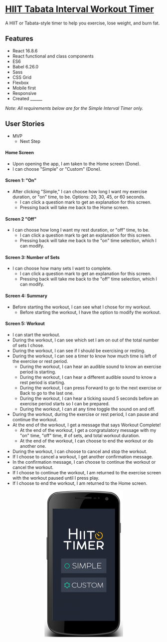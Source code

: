 # [HIIT Tabata Interval Workout Timer](https://ly900.github.io/hiit-timer/index.html)
A HIIT or Tabata-style timer to help you exercise, lose weight, and burn fat.

## Features
- React 16.8.6
- React functional and class components
- ES6
- Babel 6.26.0
- Sass
- CSS Grid
- Flexbox
- Mobile first
- Responsive
- Created ______

*Note: All requirements below are for the Simple Interval Timer only.*

## User Stories

* MVP
  * Next Step
  
#### Home Screen
* Upon opening the app, I am taken to the Home screen (Done).
* I can choose "Simple" or "Custom" (Done).
#### Screen 1: "On"
* After clicking "Simple," I can choose how long I want my exercise duration, or "on" time, to be. Options: 20, 30, 45, or 60 seconds.
  * I can click a question mark to get an explanation for this screen.
  * Pressing back will take me back to the Home screen.
#### Screen 2 "Off"
* I can choose how long I want my rest duration, or "off" time, to be.
  * I can click a question mark to get an explanation for this screen.
  * Pressing back will take me back to the "on" time selection, which I can modify.
#### Screen 3: Number of Sets
* I can choose how many sets I want to complete. 
  * I can click a question mark to get an explanation for this screen.
  * Pressing back will take me back to the "off" time selection, which I can modify.
#### Screen 4: Summary
* Before starting the workout, I can see what I chose for my workout.
  * Before starting the workout, I have the option to modify the workout.
#### Screen 5: Workout
* I can start the workout.
* During the workout, I can see which set I am on out of the total number of sets I chose.
* During the workout, I can see if I should be exercising or resting.
* During the workout, I can see a timer to know how much time is left of the exercise or rest period.
  * During the workout, I can hear an audible sound to know an exercise period is starting.
  * During the workout, I can hear a different audible sound to know a rest period is starting.
  * During the workout, I can press Forward to go to the next exercise or Back to go to the last one.
  * During the workout, I can hear a ticking sound 5 seconds before an exercise period starts so I can be prepared.
  * During the workout, I can at any time toggle the sound on and off.
* During the workout, during the exercise or rest period, I can pause and continue the workout.
* At the end of the workout, I get a message that says Workout Complete!
  * At the end of the workout, I get a congratulatory message with my "on" time, "off" time, # of sets, and total workout duration.
  * At the end of the workout, I can choose to end the workout or do another one. 
* During the workout, I can choose to cancel and stop the workout.
* If I choose to cancel a workout, I get another confirmation message.
* In the confirmation message, I can choose to continue the workout or cancel the workout.
* If I choose to continue the workout, I am returned to the exercise screen with the workout paused until I press play.
* If I choose to end the workout, I am returned to the Home screen.

<center><img src="/src/assets/hiit-timer-screenshot.png" alt="HIIT Timer" width=50%></center>
